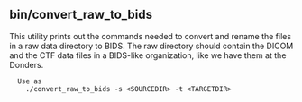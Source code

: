 ## bin/convert_raw_to_bids

This utility prints out the commands needed to convert and rename the
files in a raw data directory to BIDS. The raw directory should contain
the DICOM and the CTF data files in a BIDS-like organization, like we
have them at the Donders.

```
  Use as
    ./convert_raw_to_bids -s <SOURCEDIR> -t <TARGETDIR>
```

